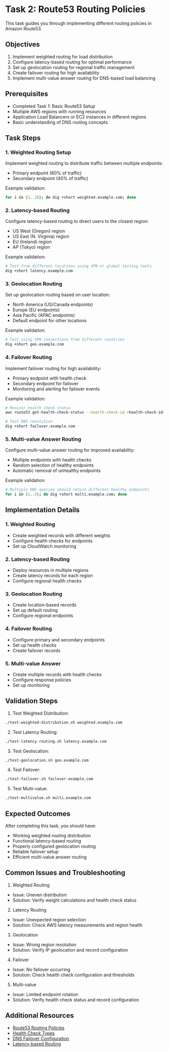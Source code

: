 # Task 2: Route53 Routing Policies

This task guides you through implementing different routing policies in Amazon Route53.

## Objectives

1. Implement weighted routing for load distribution
2. Configure latency-based routing for optimal performance
3. Set up geolocation routing for regional traffic management
4. Create failover routing for high availability
5. Implement multi-value answer routing for DNS-based load balancing

## Prerequisites

- Completed Task 1: Basic Route53 Setup
- Multiple AWS regions with running resources
- Application Load Balancers or EC2 instances in different regions
- Basic understanding of DNS routing concepts

## Task Steps

### 1. Weighted Routing Setup

Implement weighted routing to distribute traffic between multiple endpoints:
- Primary endpoint (60% of traffic)
- Secondary endpoint (40% of traffic)

Example validation:
```bash
for i in {1..10}; do dig +short weighted.example.com; done
```

### 2. Latency-based Routing

Configure latency-based routing to direct users to the closest region:
- US West (Oregon) region
- US East (N. Virginia) region
- EU (Ireland) region
- AP (Tokyo) region

Example validation:
```bash
# Test from different locations using VPN or global testing tools
dig +short latency.example.com
```

### 3. Geolocation Routing

Set up geolocation routing based on user location:
- North America (US/Canada endpoints)
- Europe (EU endpoints)
- Asia Pacific (APAC endpoints)
- Default endpoint for other locations

Example validation:
```bash
# Test using VPN connections from different countries
dig +short geo.example.com
```

### 4. Failover Routing

Implement failover routing for high availability:
- Primary endpoint with health check
- Secondary endpoint for failover
- Monitoring and alerting for failover events

Example validation:
```bash
# Monitor health check status
aws route53 get-health-check-status --health-check-id <health-check-id>

# Test DNS resolution
dig +short failover.example.com
```

### 5. Multi-value Answer Routing

Configure multi-value answer routing for improved availability:
- Multiple endpoints with health checks
- Random selection of healthy endpoints
- Automatic removal of unhealthy endpoints

Example validation:
```bash
# Multiple DNS queries should return different healthy endpoints
for i in {1..5}; do dig +short multi.example.com; done
```

## Implementation Details

### 1. Weighted Routing
- Create weighted records with different weights
- Configure health checks for endpoints
- Set up CloudWatch monitoring

### 2. Latency-based Routing
- Deploy resources in multiple regions
- Create latency records for each region
- Configure regional health checks

### 3. Geolocation Routing
- Create location-based records
- Set up default routing
- Configure regional endpoints

### 4. Failover Routing
- Configure primary and secondary endpoints
- Set up health checks
- Create failover records

### 5. Multi-value Answer
- Create multiple records with health checks
- Configure response policies
- Set up monitoring

## Validation Steps

1. Test Weighted Distribution:
```bash
./test-weighted-distribution.sh weighted.example.com
```

2. Test Latency Routing:
```bash
./test-latency-routing.sh latency.example.com
```

3. Test Geolocation:
```bash
./test-geolocation.sh geo.example.com
```

4. Test Failover:
```bash
./test-failover.sh failover.example.com
```

5. Test Multi-value:
```bash
./test-multivalue.sh multi.example.com
```

## Expected Outcomes

After completing this task, you should have:
- Working weighted routing distribution
- Functional latency-based routing
- Properly configured geolocation routing
- Reliable failover setup
- Efficient multi-value answer routing

## Common Issues and Troubleshooting

1. Weighted Routing
- Issue: Uneven distribution
- Solution: Verify weight calculations and health check status

2. Latency Routing
- Issue: Unexpected region selection
- Solution: Check AWS latency measurements and region health

3. Geolocation
- Issue: Wrong region resolution
- Solution: Verify IP geolocation and record configuration

4. Failover
- Issue: No failover occurring
- Solution: Check health check configuration and thresholds

5. Multi-value
- Issue: Limited endpoint rotation
- Solution: Verify health check status and record configuration

## Additional Resources

- [Route53 Routing Policies](https://docs.aws.amazon.com/Route53/latest/DeveloperGuide/routing-policy.html)
- [Health Check Types](https://docs.aws.amazon.com/Route53/latest/DeveloperGuide/health-checks-types.html)
- [DNS Failover Configuration](https://aws.amazon.com/blogs/networking-and-content-delivery/implementing-dns-failover-using-amazon-route-53/)
- [Latency-based Routing](https://aws.amazon.com/blogs/networking-and-content-delivery/using-latency-based-routing-with-amazon-route-53/) 
